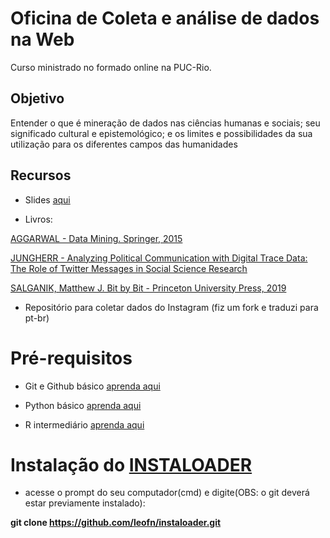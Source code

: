 # Oficina de Coleta e análise de dados na Web

Curso ministrado no formado online na PUC-Rio. 

## Objetivo

Entender o que é mineração de dados nas ciências humanas e sociais; seu significado cultural e epistemológico; e os limites e possibilidades da sua utilização para os diferentes campos das humanidades

## Recursos

- Slides [aqui](https://docs.google.com/presentation/d/1WhOY3DrlpWGldIDTBUneWG8hTY2_DyuOGw9rhGAgQ60/edit?usp=sharing)

- Livros: 

[AGGARWAL - Data Mining. Springer, 2015](https://doc.lagout.org/Others/Data%20Mining/Data%20Mining_%20The%20Textbook%20%5BAggarwal%202015-04-14%5D.pdf)

[JUNGHERR - Analyzing Political Communication with Digital Trace Data: The Role of Twitter Messages in Social Science Research](http://library.lol/main/BBAB3DEC198CF14E85638E8D2937D831)

[SALGANIK, Matthew J. Bit by Bit - Princeton University Press, 2019](http://library.lol/main/2AA1F65188400EBB20318EADEF9606E9)

- Repositório para coletar dados do Instagram (fiz um fork e traduzi para pt-br)

# Pré-requisitos

- Git e Github básico [aprenda aqui](https://www.youtube.com/watch?v=I9Atm-25fXE)

- Python básico [aprenda aqui](http://www.larhud.ibict.br/python/)

- R intermediário [aprenda aqui](https://materiais-estudo-r.netlify.app/)


# Instalação do [INSTALOADER](https://github.com/leofn/instaloader)

- acesse o prompt do seu computador(cmd) e digite(OBS: o git deverá estar previamente instalado):

**git clone https://github.com/leofn/instaloader.git**